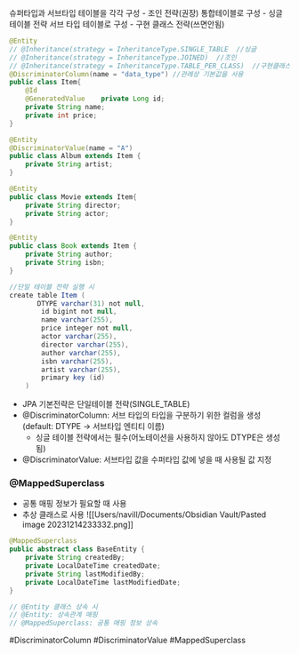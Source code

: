 슈퍼타입과 서브타입 테이블을 각각 구성 - 조인 전략(권장)
통합테이블로 구성 - 싱글 테이블 전략 
서브 타입 테이블로 구성 - 구현 클래스 전략(쓰면안됨)

```java
@Entity  
// @Inheritance(strategy = InheritanceType.SINGLE_TABLE  //싱글
// @Inheritance(strategy = InheritanceType.JOINED)  //조인
// @Inheritance(strategy = InheritanceType.TABLE_PER_CLASS)  //구현클래스
@DiscriminatorColumn(name = "data_type") //관례상 기본값을 사용
public class Item{  
    @Id  
    @GeneratedValue    private Long id;  
    private String name;  
    private int price;  
}

@Entity  
@DiscriminatorValue(name = "A")
public class Album extends Item {  
    private String artist;  
}

@Entity  
public class Movie extends Item{  
    private String director;  
    private String actor;  
}

@Entity  
public class Book extends Item {  
    private String author;  
    private String isbn;  
}

//단일 테이블 전략 실행 시
create table Item (
       DTYPE varchar(31) not null,
        id bigint not null,
        name varchar(255),
        price integer not null,
        actor varchar(255),
        director varchar(255),
        author varchar(255),
        isbn varchar(255),
        artist varchar(255),
        primary key (id)
    )
```
- JPA 기본전략은 단일테이블 전략(SINGLE_TABLE)
- @DiscriminatorColumn: 서브 타입의 타입을 구분하기 위한 컬럼을 생성(default: DTYPE -> 서브타입 엔티티 이름)
	- 싱글 테이블 전략에서는 필수(어노테이션을 사용하지 않아도 DTYPE은 생성됨)
- @DiscriminatorValue: 서브타입 값을 수퍼타입 값에 넣을 때 사용될 값 지정



### @MappedSuperclass
- 공통 매핑 정보가 필요할 때 사용
- 추상 클래스로 사용
![[Users/navill/Documents/Obsidian Vault/Pasted image 20231214233332.png]]
```java
@MappedSuperclass  
public abstract class BaseEntity {  
    private String createdBy;  
    private LocalDateTime createdDate;  
    private String lastModifiedBy;  
    private LocalDateTime lastModifiedDate;
}

// @Entity 클래스 상속 시
// @Entity: 상속관계 매핑
// @MappedSuperclass: 공통 매핑 정보 상속

```



#DiscriminatorColumn #DiscriminatorValue #MappedSuperclass